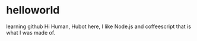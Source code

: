 # helloworld
learning github
Hi Human,
Hubot here, I like Node.js and coffeescript that is what I was made of.
